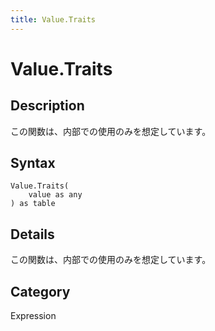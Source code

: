 ```yaml
---
title: Value.Traits
---
```


# Value.Traits


## Description

この関数は、内部での使用のみを想定しています。


## Syntax

```powerquery
Value.Traits(
    value as any
) as table
```


## Details

この関数は、内部での使用のみを想定しています。



## Category
Expression
